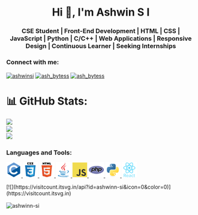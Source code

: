 <h1 align="center">Hi 👋, I'm Ashwin S I</h1>
<h3 align="center">CSE Student | Front-End Development | HTML | CSS | JavaScript | Python | C/C++ | Web Applications | Responsive Design | Continuous Learner | Seeking Internships</h3>

<h3 align="left">Connect with me:</h3>
<p align="left">
<a href="https://linkedin.com/in/ashwinsi" target="blank"><img align="center" src="https://raw.githubusercontent.com/rahuldkjain/github-profile-readme-generator/master/src/images/icons/Social/linked-in-alt.svg" alt="ashwinsi" height="30" width="40" /></a>
<a href="https://instagram.com/ash_bytess" target="blank"><img align="center" src="https://raw.githubusercontent.com/rahuldkjain/github-profile-readme-generator/master/src/images/icons/Social/instagram.svg" alt="ash_bytess" height="30" width="40" /></a>
<a href="https://www.youtube.com/c/ash_bytess" target="blank"><img align="center" src="https://raw.githubusercontent.com/rahuldkjain/github-profile-readme-generator/master/src/images/icons/Social/youtube.svg" alt="ash_bytess" height="30" width="40" /></a>
</p>






# 📊 GitHub Stats:
![](https://github-readme-stats.vercel.app/api?username=ashwinn-si&theme=highcontrast&hide_border=false&include_all_commits=false&count_private=false)<br/>
![](https://github-readme-streak-stats.herokuapp.com/?user=ashwinn-si&theme=highcontrast&hide_border=false)<br/>
![](https://github-readme-stats.vercel.app/api/top-langs/?username=ashwinn-si&theme=highcontrast&hide_border=false&include_all_commits=false&count_private=false&layout=compact)

<!-- Proudly created with GPRM ( https://gprm.itsvg.in ) -->
<h3 align="left">Languages and Tools:</h3>
<p align="left"> <a href="https://www.cprogramming.com/" target="_blank" rel="noreferrer"> <img src="https://raw.githubusercontent.com/devicons/devicon/master/icons/c/c-original.svg" alt="c" width="40" height="40"/> </a> <a href="https://www.w3schools.com/css/" target="_blank" rel="noreferrer"> <img src="https://raw.githubusercontent.com/devicons/devicon/master/icons/css3/css3-original-wordmark.svg" alt="css3" width="40" height="40"/> </a> <a href="https://www.w3.org/html/" target="_blank" rel="noreferrer"> <img src="https://raw.githubusercontent.com/devicons/devicon/master/icons/html5/html5-original-wordmark.svg" alt="html5" width="40" height="40"/> </a> <a href="https://www.java.com" target="_blank" rel="noreferrer"> <img src="https://raw.githubusercontent.com/devicons/devicon/master/icons/java/java-original.svg" alt="java" width="40" height="40"/> </a> <a href="https://developer.mozilla.org/en-US/docs/Web/JavaScript" target="_blank" rel="noreferrer"> <img src="https://raw.githubusercontent.com/devicons/devicon/master/icons/javascript/javascript-original.svg" alt="javascript" width="40" height="40"/> </a> <a href="https://www.php.net" target="_blank" rel="noreferrer"> <img src="https://raw.githubusercontent.com/devicons/devicon/master/icons/php/php-original.svg" alt="php" width="40" height="40"/> </a> <a href="https://www.python.org" target="_blank" rel="noreferrer"> <img src="https://raw.githubusercontent.com/devicons/devicon/master/icons/python/python-original.svg" alt="python" width="40" height="40"/> </a> <a href="https://reactjs.org/" target="_blank" rel="noreferrer"> <img src="https://raw.githubusercontent.com/devicons/devicon/master/icons/react/react-original-wordmark.svg" alt="react" width="40" height="40"/> </a> </p>
[![](https://visitcount.itsvg.in/api?id=ashwinn-si&icon=0&color=0)](https://visitcount.itsvg.in)

<p><img align="center" src="https://github-readme-streak-stats.herokuapp.com/?user=ashwinn-si&" alt="ashwinn-si" /></p>
